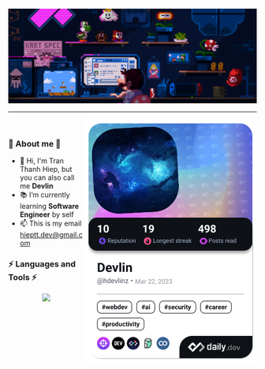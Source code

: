 <!-- Header -->
<p align="center"><a href="##"><img src="./images/gif-2.gif" /></a></p>

---

<a href="https://app.daily.dev/hdevlinz">
	<img
	align="right"
	src="./devcard.png"
	width="350"
	alt="Devlin Dev Card" />
</a>

<br />

<!-- Description -->
### 🔰 About me 🔰
- 👋 Hi, I'm Tran Thanh Hiep, but you can also call me **Devlin**
- 📚 I’m currently learning **Software Engineer** by self
- 📫 This is my email [hieptt.dev@gmail.com](mailto:hieptt.dev@gmail.com)

<!-- Technologies -->
### ⚡ Languages and Tools ⚡
<p align="center">
  <a href="https://skillicons.dev">
    <img src="https://skillicons.dev/icons?i=java,spring,py,django,mysql,html,css,js,jquery,sass,bootstrap,react,regex,git,github,heroku,vercel,githubactions,firebase,selenium&perline=5&theme=dark" />
  </a>
</p>

<br />
